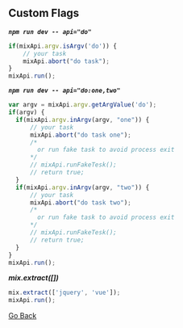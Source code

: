 
## Custom Flags

***`npm run dev -- api="do"`***
```js
if(mixApi.argv.isArgv('do')) {
    // your task
    mixApi.abort("do task");
}
mixApi.run();
```

***`npm run dev -- api="do:one,two"`***
```js
var argv = mixApi.argv.getArgValue('do');
if(argv) {
  if(mixApi.argv.inArgv(argv, "one")) {
      // your task
      mixApi.abort("do task one");
      /*
        or run fake task to avoid process exit
      */
      // mixApi.runFakeTesk();
      // return true;
  }
  if(mixApi.argv.inArgv(argv, "two")) {
      // your task
      mixApi.abort("do task two");
      /*
        or run fake task to avoid process exit
      */
      // mixApi.runFakeTesk();
      // return true;
  }  
}
mixApi.run();
```

***mix.extract([])***
```js
mix.extract(['jquery', 'vue']);
mixApi.run();
```


[Go Back](../README.md)
